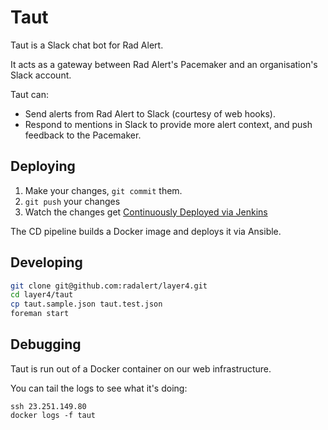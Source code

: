 # Taut

Taut is a Slack chat bot for Rad Alert.

It acts as a gateway between Rad Alert's Pacemaker and an organisation's Slack
account.

Taut can:

 - Send alerts from Rad Alert to Slack (courtesy of web hooks).
 - Respond to mentions in Slack to provide more alert context, and push
   feedback to the Pacemaker.

## Deploying

 1. Make your changes, `git commit` them.
 2. `git push` your changes
 3. Watch the changes get [Continuously Deployed via Jenkins](http://ci.radalert.io/job/taut/lastBuild/consoleFull)

The CD pipeline builds a Docker image and deploys it via Ansible.

## Developing

``` bash
git clone git@github.com:radalert/layer4.git
cd layer4/taut
cp taut.sample.json taut.test.json
foreman start
```

## Debugging

Taut is run out of a Docker container on our web infrastructure.

You can tail the logs to see what it's doing:

```
ssh 23.251.149.80
docker logs -f taut
```
